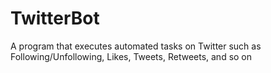# TwitterBot
A program that executes automated tasks on Twitter such as Following/Unfollowing, Likes, Tweets, Retweets, and so on
